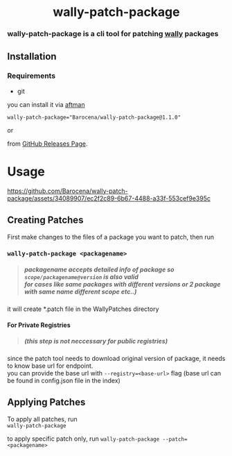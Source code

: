 <div align="center">
<h1>
wally-patch-package
</h1>
</div>

### wally-patch-package is a cli tool for patching [wally](https://github.com/UpliftGames/wally) packages 


## Installation

### Requirements
- git

you can install it via [aftman](https://github.com/LPGhatguy/aftman)

`wally-patch-package="Barocena/wally-patch-package@1.1.0"`

or

from [GitHub Releases Page](https://github.com/Barocena/wally-patch-package/releases).

# Usage

https://github.com/Barocena/wally-patch-package/assets/34089907/ec2f2c89-6b67-4488-a33f-553cef9e395c

## Creating Patches

First make changes to the files of a package you want to patch, then run 
### `wally-patch-package <packagename>`
> ##### packagename accepts detailed info of package so `scope/packagename@version`  is also valid</br>for cases like same packages with different versions or 2 package with same name different scope etc..)
it will create *.patch file in the WallyPatches directory

#### For Private Registries
> ##### (this step is not neccessary for public registries)

since the patch tool needs to download original version of package, it needs to know base url for endpoint.</br>
you can provide the base url with `--registry=<base-url>` flag (base url can be found in config.json file in the index)

## Applying Patches

To apply all patches, run</br>
 `wally-patch-package`

to apply specific patch only, run `wally-patch-package --patch=<packagename>` 


